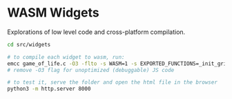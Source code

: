 # WASM Widgets

Explorations of low level code and cross-platform compilation.

```sh
cd src/widgets

# to compile each widget to wasm, run:
emcc game_of_life.c -O3 -flto -s WASM=1 -s EXPORTED_FUNCTIONS=_init_grid,_step,_get_grid -s EXPORTED_RUNTIME_METHODS=ccall,cwrap,HEAPU8 -o game_of_life.js
# remove -O3 flag for unoptimized (debuggable) JS code

# to test it, serve the folder and open the html file in the browser
python3 -m http.server 8000
```
